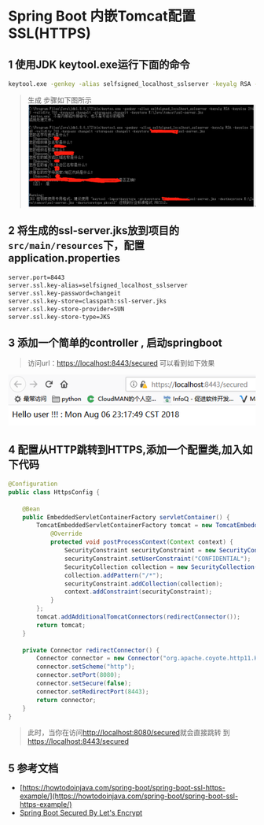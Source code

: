 # Spring Boot 内嵌Tomcat配置SSL(HTTPS)

## 1 使用JDK keytool.exe运行下面的命令 
```cmd
keytool.exe -genkey -alias selfsigned_localhost_sslserver -keyalg RSA -keysize 2048 -validity 700 -keypass changeit -storepass changeit -keystore ssl-server.jks
```
> 生成 步骤如下图所示
![keyGen.jpg](src/main/webapp/keyGen.jpg)

## 2 将生成的ssl-server.jks放到项目的`src/main/resources`下，配置application.properties
```properties
server.port=8443
server.ssl.key-alias=selfsigned_localhost_sslserver
server.ssl.key-password=changeit
server.ssl.key-store=classpath:ssl-server.jks
server.ssl.key-store-provider=SUN
server.ssl.key-store-type=JKS
```

## 3 添加一个简单的controller , 启动springboot
> 访问url：[https://localhost:8443/secured](https://localhost:8443/secured)
> 可以看到如下效果

![https](src/main/webapp/https.jpg)

## 4 配置从HTTP跳转到HTTPS,添加一个配置类,加入如下代码
```java
@Configuration
public class HttpsConfig {

    @Bean
    public EmbeddedServletContainerFactory servletContainer() {
        TomcatEmbeddedServletContainerFactory tomcat = new TomcatEmbeddedServletContainerFactory() {
            @Override
            protected void postProcessContext(Context context) {
                SecurityConstraint securityConstraint = new SecurityConstraint();
                securityConstraint.setUserConstraint("CONFIDENTIAL");
                SecurityCollection collection = new SecurityCollection();
                collection.addPattern("/*");
                securityConstraint.addCollection(collection);
                context.addConstraint(securityConstraint);
            }
        };
        tomcat.addAdditionalTomcatConnectors(redirectConnector());
        return tomcat;
    }

    private Connector redirectConnector() {
        Connector connector = new Connector("org.apache.coyote.http11.Http11NioProtocol");
        connector.setScheme("http");
        connector.setPort(8080);
        connector.setSecure(false);
        connector.setRedirectPort(8443);
        return connector;
    }
}
```
> 此时，当你在访问[http://localhost:8080/secured](http://localhost:8080/secured)就会直接跳转
> 到[https://localhost:8443/secured](https://localhost:8443/secured)

## 5 参考文档
* [https://howtodoinjava.com/spring-boot/spring-boot-ssl-https-example/](https://howtodoinjava.com/spring-boot/spring-boot-ssl-https-example/)
* [Spring Boot Secured By Let's Encrypt](https://dzone.com/articles/spring-boot-secured-by-lets-encrypt)


